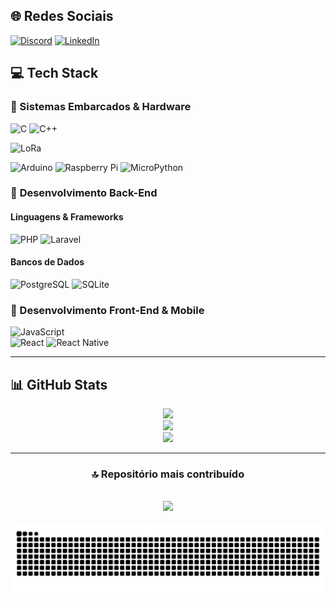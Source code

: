 ## 🌐 Redes Sociais
[![Discord](https://img.shields.io/badge/Discord-%237289DA.svg?logo=discord&logoColor=white)](https://discord.gg/fernandohali)  [![LinkedIn](https://img.shields.io/badge/LinkedIn-%230077B5.svg?logo=linkedin&logoColor=white)](https://www.linkedin.com/in/fernando-hali-santos-andrade-234624229/)  
## 💻 Tech Stack
### 🔹 Sistemas Embarcados & Hardware
![C](https://img.shields.io/badge/c-%2300599C.svg?style=for-the-badge&logo=c&logoColor=white)    ![C++](https://img.shields.io/badge/c++-%2300599C.svg?style=for-the-badge&logo=c%2B%2B&logoColor=white)
  
![LoRa](https://img.shields.io/badge/LoRa-%2300A6D6.svg?style=for-the-badge&logoColor=white)
  
   ![Arduino](https://img.shields.io/badge/Arduino-%2300979D.svg?style=for-the-badge&logo=arduino&logoColor=white)  ![Raspberry Pi](https://img.shields.io/badge/RaspberryPi-%23C51A4A.svg?style=for-the-badge&logo=raspberry-pi&logoColor=white)  ![MicroPython](https://img.shields.io/badge/MicroPython-%23000000.svg?style=for-the-badge&logo=micropython&logoColor=white)  


### 🔹  **Desenvolvimento Back-End**

#### Linguagens & Frameworks

![PHP](https://img.shields.io/badge/php-%23777BB4.svg?style=for-the-badge&logo=php&logoColor=white)  ![Laravel](https://img.shields.io/badge/laravel-%23FF2D20.svg?style=for-the-badge&logo=laravel&logoColor=white)

#### Bancos de Dados

![PostgreSQL](https://img.shields.io/badge/postgres-%23316192.svg?style=for-the-badge&logo=postgresql&logoColor=white)     ![SQLite](https://img.shields.io/badge/sqlite-%2307405e.svg?style=for-the-badge&logo=sqlite&logoColor=white)

### 🔹 Desenvolvimento Front-End & Mobile

![JavaScript](https://img.shields.io/badge/javascript-%23323330.svg?style=for-the-badge&logo=javascript&logoColor=%23F7DF1E)   
![React](https://img.shields.io/badge/react-%2320232a.svg?style=for-the-badge&logo=react&logoColor=%2361DAFB) ![React Native](https://img.shields.io/badge/react_native-%2320232a.svg?style=for-the-badge&logo=react&logoColor=%2361DAFB)  

---
## 📊 GitHub Stats
*<div align="center">*
![](https://github-readme-stats.vercel.app/api?username=fernandohali&theme=chartreuse-dark&hide_border=true&include_all_commits=false&count_private=false)
*<div align="center">*
![](https://github-readme-streak-stats.herokuapp.com/?user=fernandohali&theme=chartreuse-dark&hide_border=true&locale=pt-br)
*<div align="center">*
![](https://github-readme-stats.vercel.app/api/top-langs/?username=fernandohali&theme=chartreuse-dark&hide_border=true&include_all_commits=false&count_private=false&layout=compact&locale=pt-br)

---
### 🔝 Repositório mais contribuído
![](https://github-contributor-stats.vercel.app/api?username=fernandohali&limit=5&theme=ocean_dark&combine_all_yearly_contributions=true&locale=pt-br)
---

<div align="center">
  <picture>
  <source media="(prefers-color-scheme: dark)" srcset="https://raw.githubusercontent.com/fernandohali/fernandohali/output/github-contribution-grid-snake-dark.svg">
  <source media="(prefers-color-scheme: light)" srcset="https://raw.githubusercontent.com/fernandohali/fernandohali/output/github-contribution-grid-snake.svg">
  <img alt="github contribution grid snake animation" src="https://raw.githubusercontent.com/fernandohali/fernandohali/output/github-contribution-grid-snake.svg">
  </picture>
</div>
